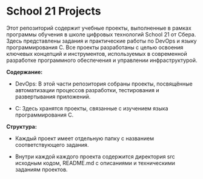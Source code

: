 # School 21 Projects
Этот репозиторий содержит учебные проекты, выполненные в рамках программы обучения в школе цифровых технологий School 21 от Сбера. Здесь представлены задания и практические работы по DevOps и языку программирования C. Все проекты разработаны с целью освоения ключевых концепций и инструментов, используемых в современной разработке программного обеспечения и управлении инфраструктурой.

**Содержание:**

- DevOps: В этой части репозитория собраны проекты, посвящённые автоматизации процессов разработки, тестирования и развертывания приложений.

- C: Здесь хранятся проекты, связанные с изучением языка программирования C.

**Структура:**

- Каждый проект имеет отдельную папку с названием соответствующего задания.

- Внутри каждой каждого проекта содержится директория src исходным кодом, README.md с описаниями и техническими заданиям проектов.
